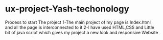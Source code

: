 # ux-project-Yash-techonology
Process to start The project
1-The main project of my page is Index.html and all the page is interconnected to it
2-I have used HTML,CSS and Little bit of java script which gives my project a new look and responsive Website
